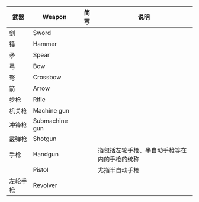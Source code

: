 | 武器 | Weapon | 简写 | 说明 | 
| --- | --- | --- | --- |
| 剑 | Sword | | |
| 锤 | Hammer | | |
| 矛 | Spear | | |
| 弓 | Bow | | |
| 弩 | Crossbow | | |
| 箭 | Arrow | | |
| 步枪 | Rifle | | |
| 机关枪 | Machine gun | | |
| 冲锋枪 | Submachine gun | | |
| 霰弹枪 | Shotgun | | |
| 手枪 | Handgun | | 指包括左轮手枪、半自动手枪等在内的手枪的统称 |
|  | Pistol | | 尤指半自动手枪 |
| 左轮手枪 | Revolver | | |
